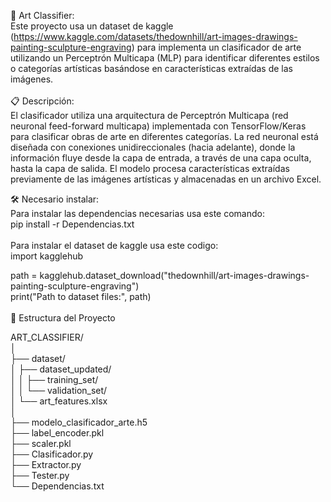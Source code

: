 🚀 Art Classifier:<br>
Este proyecto usa un dataset de kaggle (https://www.kaggle.com/datasets/thedownhill/art-images-drawings-painting-sculpture-engraving) para
implementa un clasificador de arte utilizando un Perceptrón Multicapa (MLP) 
para identificar diferentes estilos o categorías artísticas basándose en características extraídas de las imágenes.
<br>
<br>
📋 Descripción: <br>
El clasificador utiliza una arquitectura de Perceptrón Multicapa (red neuronal feed-forward multicapa) implementada con TensorFlow/Keras para clasificar obras de arte en diferentes categorías. La red neuronal está diseñada con conexiones unidireccionales (hacia adelante), donde la información fluye desde la capa de entrada, a través de una capa oculta, hasta la capa de salida. El modelo procesa características extraídas previamente de las imágenes artísticas y almacenadas en un archivo Excel.

🛠️ Necesario instalar:<br>
Para instalar las dependencias necesarias usa este comando: <br>
pip install -r Dependencias.txt <br>
<br>
Para instalar el dataset de kaggle usa este codigo: <br>
import kagglehub
<br>

path = kagglehub.dataset_download("thedownhill/art-images-drawings-painting-sculpture-engraving")
<br>
print("Path to dataset files:", path)
<br>
<br>
📁 Estructura del Proyecto

ART_CLASSIFIER/<br>
│<br>
├── dataset/<br>
│   ├── dataset_updated/<br>
│   │   ├── training_set/<br>
│   │   └── validation_set/<br>
│   └── art_features.xlsx<br>
│<br>
├── modelo_clasificador_arte.h5<br>
├── label_encoder.pkl<br>
├── scaler.pkl<br>
├── Clasificador.py<br>
├── Extractor.py<br>
├── Tester.py<br>
└── Dependencias.txt<br>
